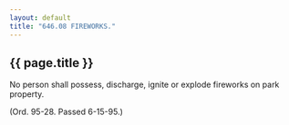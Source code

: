 ```yaml
---
layout: default 
title: "646.08 FIREWORKS."
---
```


{{ page.title }}
----------------

No person shall possess, discharge, ignite or explode fireworks on park
property.

(Ord. 95-28. Passed 6-15-95.)
